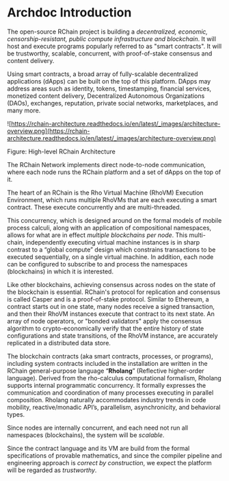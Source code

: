 # Archdoc Introduction

The open-source RChain project is building a _decentralized, economic, censorship-resistant, public compute infrastructure and blockchain_. It will host and execute programs popularly referred to as "smart contracts". It will be trustworthy, scalable, concurrent, with proof-of-stake consensus and content delivery.

Using smart contracts, a broad array of fully-scalable decentralized applications (dApps) can be built on the top of this platform. DApps may address areas such as identity, tokens, timestamping, financial services, monetized content delivery, Decentralized Autonomous Organizations (DAOs), exchanges, reputation, private social networks, marketplaces, and many more.

![https://rchain-architecture.readthedocs.io/en/latest/_images/architecture-overview.png](https://rchain-architecture.readthedocs.io/en/latest/_images/architecture-overview.png)

Figure: High-level RChain Architecture

The RChain Network implements direct node-to-node communication, where each node runs the RChain platform and a set of dApps on the top of it.

The heart of an RChain is the Rho Virtual Machine (RhoVM) Execution Environment, which runs multiple RhoVMs that are each executing a smart contract. These execute concurrently and are multi-threaded.

This concurrency, which is designed around on the formal models of mobile process calculi, along with an application of compositional namespaces, allows for what are in effect _multiple blockchains per node_. This multi-chain, independently executing virtual machine instances is in sharp contrast to a “global compute” design which constrains transactions to be executed sequentially, on a single virtual machine. In addition, each node can be configured to subscribe to and process the namespaces (blockchains) in which it is interested.

Like other blockchains, achieving consensus across nodes on the state of the blockchain is essential. RChain's protocol for replication and consensus is called Casper and is a proof-of-stake protocol. Similar to Ethereum, a contract starts out in one state, many nodes receive a signed transaction, and then their RhoVM instances execute that contract to its next state. An array of node operators, or "bonded validators" apply the consensus algorithm to crypto-economically verify that the entire history of state configurations and state transitions, of the RhoVM instance, are accurately replicated in a distributed data store.

The blockchain contracts (aka smart contracts, processes, or programs), including system contracts included in the installation are written in the RChain general-purpose language “**Rholang**” (Reflective higher-order language). Derived from the rho-calculus computational formalism, Rholang supports internal programmatic concurrency. It formally expresses the communication and coordination of many processes executing in parallel composition. Rholang naturally accommodates industry trends in code mobility, reactive/monadic API’s, parallelism, asynchronicity, and behavioral types.

Since nodes are internally concurrent, and each need not run all namespaces (blockchains), the system will be _scalable_.

Since the contract language and its VM are build from the formal specifications of provable mathematics, and since the compiler pipeline and engineering approach is _correct by construction_, we expect the platform will be regarded as _trustworthy_.